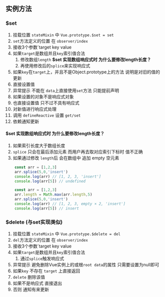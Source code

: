 ## 实例方法

### $set
1.  挂载位置 `stateMixin` 中 `Vue.prototype.$set = set`
2.  `set`方法定义的位置 在 `observer/index`
3.  接收3个参数`target key value
4.  如果`target`是数组并且`key`索引值合法
    1.  修改数组`length` **$set 实现数组响应式时 为什么要修改length长度？**
    2.  再使用修改后的`splice`来实现响应式
5.  如果`key`在`target`上，并且不是Object.prototype上的方法 说明是对旧的值的更新
6.  直接设置值
7.  异常提示 不能在 `data`上直接使用`set`方法 只能提前声明
8.  如果设置的对象不是响应式对象
9.  也直接设置值 只不过不具有响应式
10. 对新值进行响应式处理
11. 调用 `defineReactive` 设置 `get/set`
12. 依赖通知更新

#### $set 实现数组响应式时 为什么要修改length长度？
1.  如果索引长度大于数组长度
2.  `splice` 只会在最后添加元素 而用户再去取对应索引下标时 值不正确
3.  如果通过修改 `length`后 会在数组中 追加 empty 空元素

```js
    const arr = [1,2,3]
    arr.splice(5,0,'insert')
    console.log(arr) // [1, 2, 3, 'insert']
    console.log(arr[5]) // undefined
```
```js
    const arr = [1,2,3]
    arr.length = Math.max(arr.length,5)
    arr.splice(5,0,'insert')
    console.log(arr) // [1, 2, 3, empty × 2, 'insert']
    console.log(arr[5]) // insert
```


### $delete (与set实现类似)
1.  挂载位置 `stateMixin` 中 `Vue.prototype.$delete = del`
2.  `del`方法定义的位置 在 `observer/index`
3.  接收3个参数`target key value
4.  如果`target`是数组并且`key`索引值合法
    1.  通过`splice`触发响应式
7.  异常提示 避免删除Vue实例上的或根`root data`的属性 只需要设置为null即可
8.  如果`key` 不存在 `target` 上直接返回
9.  `delete` 删除该值
10. 如果不是响应式 直接退出
11. 否则 通知有来更新

